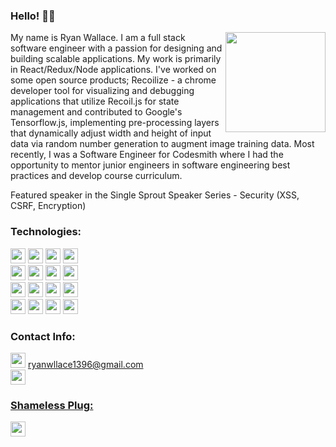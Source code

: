 ### Hello! 👋🏻

<a href="https://github.com/RWallie"><img src="https://c.tenor.com/2uyENRmiUt0AAAAC/coding.gif" align="right" height="160" width="auto"/></a>

My name is Ryan Wallace. I am a full stack software engineer with a passion for designing and building scalable applications. My work is primarily in React/Redux/Node applications. I've worked on some open source products; Recoilize - a chrome developer tool for visualizing and debugging applications that utilize Recoil.js for state management and contributed to Google's Tensorflow.js, implementing pre-processing layers that dynamically adjust width and height of input data via random number generation to augment image training data. Most recently, I was a Software Engineer for Codesmith where I had the opportunity to mentor junior engineers in software engineering best practices and develop course curriculum.

Featured speaker in the Single Sprout Speaker Series - Security (XSS, CSRF, Encryption)

### **Technologies:**
<code><img height="24" src="https://img.shields.io/badge/javascript-%23323330.svg?style=for-the-badge&logo=javascript&logoColor=%23F7DF1E"></code>
<code><img height="24" src="https://img.shields.io/badge/react-%2320232a.svg?style=for-the-badge&logo=react&logoColor=%2361DAFB"></code>
<code><img height="24" src="https://img.shields.io/badge/React_Router-CA4245?style=for-the-badge&logo=react-router&logoColor=white"></code>
<code><img height="24" src="https://img.shields.io/badge/redux-%23593d88.svg?style=for-the-badge&logo=redux&logoColor=white"></code>
<br />
<code><img height="24" src="https://img.shields.io/badge/typescript-%23007ACC.svg?style=for-the-badge&logo=typescript&logoColor=white"></code>
<code><img height="24" src="https://img.shields.io/badge/node.js-6DA55F?style=for-the-badge&logo=node.js&logoColor=white"></code>
<code><img height="24" src="https://img.shields.io/badge/express.js-%23404d59.svg?style=for-the-badge&logo=express&logoColor=%2361DAFB"></code>
<code><img height="24" src="https://img.shields.io/badge/postgres-%23316192.svg?style=for-the-badge&logo=postgresql&logoColor=white"></code>
<br />
<code><img height="24" src="https://img.shields.io/badge/MongoDB-%234ea94b.svg?style=for-the-badge&logo=mongodb&logoColor=white"></code>
<code><img height="24" src="https://img.shields.io/badge/c-%2300599C.svg?style=for-the-badge&logo=c&logoColor=white"></code>
<code><img height="24" src="https://img.shields.io/badge/c++-%2300599C.svg?style=for-the-badge&logo=c%2B%2B&logoColor=white"></code>
<code><img height="24" src="https://img.shields.io/badge/-jest-%23C21325?style=for-the-badge&logo=jest&logoColor=white"></code>
<br />
<code><img height="24" src="https://img.shields.io/badge/webpack-%238DD6F9.svg?style=for-the-badge&logo=webpack&logoColor=black"></code>
<code><img height="24" src="https://img.shields.io/badge/html5-%23E34F26.svg?style=for-the-badge&logo=html5&logoColor=white"></code>
<code><img height="24" src="https://img.shields.io/badge/css3-%231572B6.svg?style=for-the-badge&logo=css3&logoColor=white"></code>
<code><img height="24" src="https://img.shields.io/badge/Socket.io-black?style=for-the-badge&logo=socket.io&badgeColor=010101"></code>

### **Contact Info:**
<code><img height="24" src="https://img.shields.io/badge/Gmail-D14836?style=for-the-badge&logo=gmail&logoColor=white"></code> ryanwllace1396@gmail.com
<br />
<code><a href="https://www.linkedin.com/in/rwallie/"><img height="24" src="https://img.shields.io/badge/linkedin-%230077B5.svg?style=for-the-badge&logo=linkedin&logoColor=white"></code> 

### **Shameless Plug:**
<code><a href="https://youtube.com/RWallie"/><img height="24" src="https://img.shields.io/badge/YouTube-%23FF0000.svg?style=for-the-badge&logo=YouTube&logoColor=white"></code>
